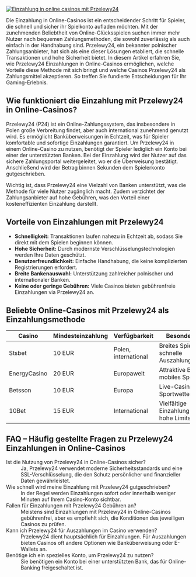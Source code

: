 [![Einzahlung in online casinos mit Przelewy24](https://123-caf.pages.dev/gitsignup.png)](https://vrmoo.ru/Bt82HjjY)

<p>Die Einzahlung in Online-Casinos ist ein entscheidender Schritt für Spieler, die schnell und sicher ihr Spielkonto aufladen möchten. Mit der zunehmenden Beliebtheit von Online-Glücksspielen suchen immer mehr Nutzer nach bequemen Zahlungsmethoden, die sowohl zuverlässig als auch einfach in der Handhabung sind. Przelewy24, ein bekannter polnischer Zahlungsanbieter, hat sich als eine dieser Lösungen etabliert, die schnelle Transaktionen und hohe Sicherheit bietet. In diesem Artikel erfahren Sie, wie Przelewy24 Einzahlungen in Online-Casinos ermöglichen, welche Vorteile diese Methode mit sich bringt und welche Casinos Przelewy24 als Zahlungsmittel akzeptieren. So treffen Sie fundierte Entscheidungen für Ihr Gaming-Erlebnis.</p>  <h2>Wie funktioniert die Einzahlung mit Przelewy24 in Online-Casinos?</h2> <p>Przelewy24 (P24) ist ein Online-Zahlungssystem, das insbesondere in Polen große Verbreitung findet, aber auch international zunehmend genutzt wird. Es ermöglicht Banküberweisungen in Echtzeit, was für Spieler komfortable und sofortige Einzahlungen garantiert. Um Przelewy24 in einem Online-Casino zu nutzen, benötigt der Spieler lediglich ein Konto bei einer der unterstützten Banken. Bei der Einzahlung wird der Nutzer auf das sichere Zahlungsportal weitergeleitet, wo er die Überweisung bestätigt. Anschließend wird der Betrag binnen Sekunden dem Spielerkonto gutgeschrieben.</p> <p>Wichtig ist, dass Przelewy24 eine Vielzahl von Banken unterstützt, was die Methode für viele Nutzer zugänglich macht. Zudem verzichtet der Zahlungsanbieter auf hohe Gebühren, was den Vorteil einer kosteneffizienten Einzahlung darstellt.</p>  <h2>Vorteile von Einzahlungen mit Przelewy24</h2> <ul>   <li><strong>Schnelligkeit:</strong> Transaktionen laufen nahezu in Echtzeit ab, sodass Sie direkt mit dem Spielen beginnen können.</li>   <li><strong>Hohe Sicherheit:</strong> Durch modernste Verschlüsselungstechnologien werden Ihre Daten geschützt.</li>   <li><strong>Benutzerfreundlichkeit:</strong> Einfache Handhabung, die keine komplizierten Registrierungen erfordert.</li>   <li><strong>Breite Bankenauswahl:</strong> Unterstützung zahlreicher polnischer und internationaler Banken.</li>   <li><strong>Keine oder geringe Gebühren:</strong> Viele Casinos bieten gebührenfreie Einzahlungen via Przelewy24 an.</li> </ul>  <h2>Beliebte Online-Casinos mit Przelewy24 als Einzahlungsmethode</h2> <table>   <thead>     <tr>       <th>Casino</th>       <th>Mindesteinzahlung</th>       <th>Verfügbarkeit</th>       <th>Besonderheiten</th>     </tr>   </thead>   <tbody>     <tr>       <td>Stsbet</td>       <td>10 EUR</td>       <td>Polen, international</td>       <td>Breites Spielangebot, schnelle Auszahlungen</td>     </tr>     <tr>       <td>EnergyCasino</td>       <td>20 EUR</td>       <td>Europaweit</td>       <td>Attraktive Boni, mobiles Spielen</td>     </tr>     <tr>       <td>Betsson</td>       <td>10 EUR</td>       <td>Europa</td>       <td>Live-Casino, Sportwetten-Kombi</td>     </tr>     <tr>       <td>10Bet</td>       <td>15 EUR</td>       <td>International</td>       <td>Vielfältige Einzahlungsoptionen, hohe Limits</td>     </tr>   </tbody> </table>  <h2>FAQ – Häufig gestellte Fragen zu Przelewy24 Einzahlungen in Online-Casinos</h2> <dl>   <dt>Ist die Nutzung von Przelewy24 in Online-Casinos sicher?</dt>   <dd>Ja, Przelewy24 verwendet moderne Sicherheitsstandards und eine SSL-Verschlüsselung, die den Schutz persönlicher und finanzieller Daten gewährleistet.</dd>    <dt>Wie schnell wird meine Einzahlung mit Przelewy24 gutgeschrieben?</dt>   <dd>In der Regel werden Einzahlungen sofort oder innerhalb weniger Minuten auf Ihrem Casino-Konto sichtbar.</dd>    <dt>Fallen für Einzahlungen mit Przelewy24 Gebühren an?</dt>   <dd>Meistens sind Einzahlungen mit Przelewy24 in Online-Casinos gebührenfrei, aber es empfiehlt sich, die Konditionen des jeweiligen Casinos zu prüfen.</dd>    <dt>Kann ich Przelewy24 für Auszahlungen im Casino verwenden?</dt>   <dd>Przelewy24 dient hauptsächlich für Einzahlungen. Für Auszahlungen bieten Casinos oft andere Optionen wie Banküberweisung oder E-Wallets an.</dd>    <dt>Benötige ich ein spezielles Konto, um Przelewy24 zu nutzen?</dt>   <dd>Sie benötigen ein Konto bei einer unterstützten Bank, das für Online-Banking freigeschaltet ist.</dd> </dl>